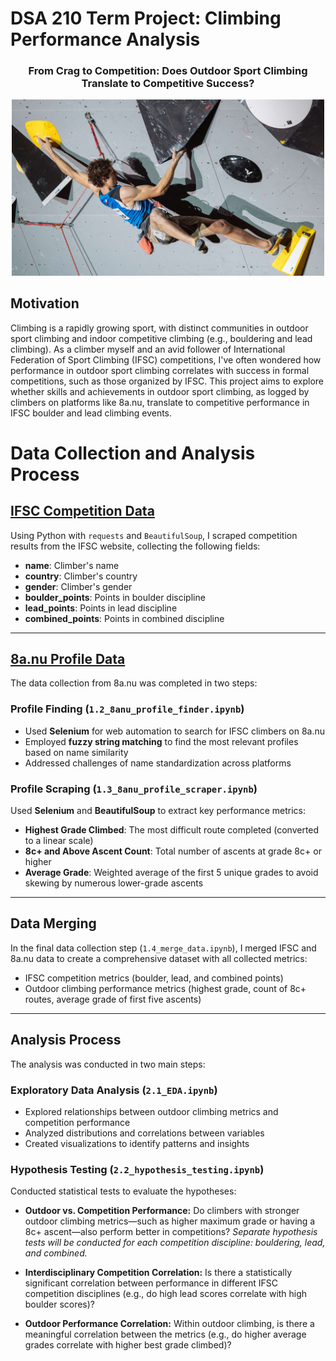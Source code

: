# DSA 210 Term Project: Climbing Performance Analysis

<h3 align="center"> From Crag to Competition: Does Outdoor Sport Climbing Translate to Competitive Success?</h3>

<div align="center">
    <img src="data/crag-to-comp-thumbnail.jpg" alt="Before Inversion" width="500">
</div>

## Motivation
Climbing is a rapidly growing sport, with distinct communities in outdoor sport climbing and indoor competitive climbing (e.g., bouldering and lead climbing). As a climber myself and an avid follower of International Federation of Sport Climbing (IFSC) competitions, I've often wondered how performance in outdoor sport climbing correlates with success in formal competitions, such as those organized by IFSC. This project aims to explore whether skills and achievements in outdoor sport climbing, as logged by climbers on platforms like 8a.nu, translate to competitive performance in IFSC boulder and lead climbing events.

# Data Collection and Analysis Process

## [IFSC Competition Data](https://www.ifsc-climbing.org/)

Using Python with `requests` and `BeautifulSoup`, I scraped competition results from the IFSC website, collecting the following fields:

- **name**: Climber's name  
- **country**: Climber's country  
- **gender**: Climber's gender  
- **boulder_points**: Points in boulder discipline  
- **lead_points**: Points in lead discipline  
- **combined_points**: Points in combined discipline  

---

## [8a.nu Profile Data](https://www.8a.nu/)

The data collection from 8a.nu was completed in two steps:

### Profile Finding (`1.2_8anu_profile_finder.ipynb`)

- Used **Selenium** for web automation to search for IFSC climbers on 8a.nu  
- Employed **fuzzy string matching** to find the most relevant profiles based on name similarity  
- Addressed challenges of name standardization across platforms  

### Profile Scraping (`1.3_8anu_profile_scraper.ipynb`)

Used **Selenium** and **BeautifulSoup** to extract key performance metrics:

- **Highest Grade Climbed**: The most difficult route completed (converted to a linear scale)  
- **8c+ and Above Ascent Count**: Total number of ascents at grade 8c+ or higher  
- **Average Grade**: Weighted average of the first 5 unique grades to avoid skewing by numerous lower-grade ascents  

---

## Data Merging

In the final data collection step (`1.4_merge_data.ipynb`), I merged IFSC and 8a.nu data to create a comprehensive dataset with all collected metrics:

- IFSC competition metrics (boulder, lead, and combined points)  
- Outdoor climbing performance metrics (highest grade, count of 8c+ routes, average grade of first five ascents)  

---

## Analysis Process

The analysis was conducted in two main steps:

### Exploratory Data Analysis (`2.1_EDA.ipynb`)

- Explored relationships between outdoor climbing metrics and competition performance  
- Analyzed distributions and correlations between variables  
- Created visualizations to identify patterns and insights  

### Hypothesis Testing (`2.2_hypothesis_testing.ipynb`)

Conducted statistical tests to evaluate the hypotheses:
- **Outdoor vs. Competition Performance:**
   Do climbers with stronger outdoor climbing metrics—such as higher maximum grade or having a 8c+ ascent—also perform better in competitions?
   *Separate hypothesis tests will be conducted for each competition discipline: bouldering, lead, and combined.*

- **Interdisciplinary Competition Correlation:**
   Is there a statistically significant correlation between performance in different IFSC competition disciplines (e.g., do high lead scores correlate with high boulder scores)?
- **Outdoor Performance Correlation:**
    Within outdoor climbing, is there a meaningful correlation between the metrics (e.g., do higher average grades correlate with higher best grade climbed)?




